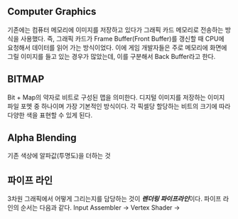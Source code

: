 Computer Graphics
-

기존에는 컴퓨터 메모리에 이미지를 저장하고 있다가 그래픽 카드 메모리로 전송하는 방식을 사용했다.
즉, 그래픽 카드가 Frame Buffer(Front Buffer)를 갱신할 때 CPU에 요청해서 데이터를 읽어 가는 방식이었다. 이에 게임 개발자들은 주로 메모리에 화면에 그릴 이미지를 들고 있는 경우가 많았는데, 이를 구분해서 Back Buffer라고 한다.

BITMAP
-
Bit + Map의 약자로 비트로 구성된 맵을 의미한다. 디지털 이미지를 저장하는 이미지 파일 포멧 중 하나이며 가장 기본적인 방식이다.
각 픽셀당 할당하는 비트의 크기에 따라 다양한 색을 표현할 수 있게 된다.


Alpha Blending
-
기존 색상에 알파값(투명도)을 더하는 것

파이프 라인
-
3차원 그래픽에서 어떻게 그리는지를 담당하는 것이 ***렌더링 파이프라인***이다.
파이프 라인의 순서는 다음과 같다.
Input Assembler -> Vertex Shader -> 
